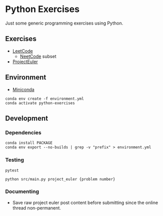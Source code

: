 # Python Exercises

Just some generic programming exercises using Python.

## Exercises

- [LeetCode](https://leetcode.com/problemset/)
  - [NeetCode](https://neetcode.io/practice) subset
- [ProjectEuler](https://projecteuler.net/archives)

## Environment

- [Miniconda](https://docs.anaconda.com/miniconda/index.html#latest-miniconda-installer-links)

```shell
conda env create -f environment.yml
conda activate python-exercises
```

## Development

### Dependencies
```shell
conda install PACKAGE
conda env export --no-builds | grep -v "prefix" > environment.yml
```

### Testing
```shell
pytest
```

```shell
python src/main.py project_euler {problem number}
```

### Documenting
- Save raw project euler post content before submitting since the online thread non-permanent.
